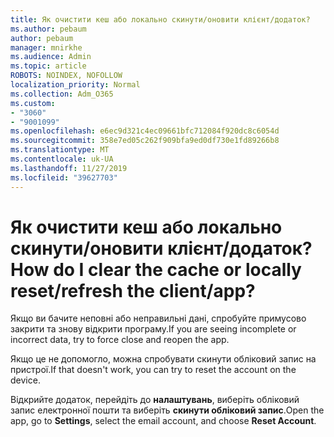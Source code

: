 ```yaml
---
title: Як очистити кеш або локально скинути/оновити клієнт/додаток?
ms.author: pebaum
author: pebaum
manager: mnirkhe
ms.audience: Admin
ms.topic: article
ROBOTS: NOINDEX, NOFOLLOW
localization_priority: Normal
ms.collection: Adm_O365
ms.custom:
- "3060"
- "9001099"
ms.openlocfilehash: e6ec9d321c4ec09661bfc712084f920dc8c6054d
ms.sourcegitcommit: 358e7ed05c262f909bfa9ed0df730e1fd89266b8
ms.translationtype: MT
ms.contentlocale: uk-UA
ms.lasthandoff: 11/27/2019
ms.locfileid: "39627703"
---
```

# <a name="how-do-i-clear-the-cache-or-locally-resetrefresh-the-clientapp"></a><span data-ttu-id="27169-102">Як очистити кеш або локально скинути/оновити клієнт/додаток?</span><span class="sxs-lookup"><span data-stu-id="27169-102">How do I clear the cache or locally reset/refresh the client/app?</span></span>

<span data-ttu-id="27169-103">Якщо ви бачите неповні або неправильні дані, спробуйте примусово закрити та знову відкрити програму.</span><span class="sxs-lookup"><span data-stu-id="27169-103">If you are seeing incomplete or incorrect data, try to force close and reopen the app.</span></span>  

<span data-ttu-id="27169-104">Якщо це не допомогло, можна спробувати скинути обліковий запис на пристрої.</span><span class="sxs-lookup"><span data-stu-id="27169-104">If that doesn't work, you can try to reset the account on the device.</span></span>
 
<span data-ttu-id="27169-105">Відкрийте додаток, перейдіть до **налаштувань**, виберіть обліковий запис електронної пошти та виберіть **скинути обліковий запис**.</span><span class="sxs-lookup"><span data-stu-id="27169-105">Open the app, go to **Settings**, select the email account, and choose **Reset Account**.</span></span>